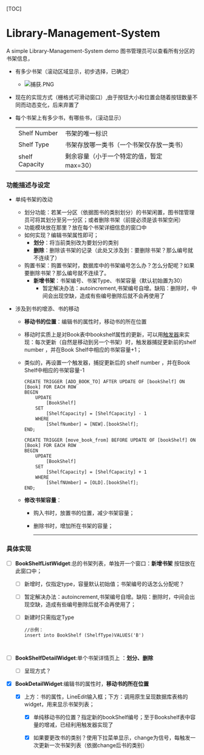 [TOC]



# Library-Management-System

A  simple Library-Management-System demo
图书管理员可以查看所有分区的书架信息，

- 有多少书架（滚动区域显示，初步选择，已确定）

  - ![捕获.PNG](https://i.loli.net/2019/10/20/FIblgMO4SzXA6aG.png)

- 现在的实现方式（栅格式可滑动窗口）,由于按钮大小和位置会随着按钮数量不同而动态变化，后来弃置了

- 每个书架上有多少书，有哪些书，（滚动显示）

  |                |                                          |      |
  | -------------- | ---------------------------------------- | ---- |
  | Shelf Number   | 书架的唯一标识                           |      |
  | Shelf Type     | 书架存放哪一类书（一个书架仅存放一类书） |      |
  | shelf Capacity | 剩余容量（小于一个特定的值，暂定max=30） |      |

  

### 功能描述与设定

- 单纯书架的改动

  - 划分功能：若某一分区（依据图书的类别划分）的书架闲置，图书馆管理员可将其划分至另一分区；或者删除书架（前提必须是该书架空闲）
  - 功能模块放在那里？放在每个书架详细信息的窗口中
  - 如何实现？编辑书架属性即可；
    - **划分**：将当前类别改为要划分的类别
    - **删除**：删除该书架的记录（此处又涉及到：要删除书架？那么编号就不连续了）
  - 购置书架：购置书架时，数据库中的书架编号怎么办？怎么分配呢？如果要删除书架？那么编号就不连续了。
    - **新增书架**：书架编号、书架Type、书架容量（默认初始置为30）
      - 暂定解决办法：autoincrement,书架编号自增。缺陷：删除时，中间会出现空缺，造成有些编号删除后就不会再使用了

- 涉及到书的增添、书的移动

  - **移动书的位置**：编辑书的属性时，移动书的所在位置

  -  移动时实质上是对Book表中bookshelf属性的更新，可以用<u>触发器</u>来实现：每次更新（自然是移动到另一个书架）时，触发器捕捉更新前的shelf number ，并在Book Shelf中相应的书架容量+1；

  - 类似的，再设置一个触发器，捕捉更新后的   shelf number ，并在Book Shelf中相应的书架容量-1

    ```sqlite
    CREATE TRIGGER [ADD_BOOK_TO] AFTER UPDATE OF [bookShelf] ON [Book] FOR EACH ROW
    BEGIN
        UPDATE
            [BookShelf]
        SET
            [ShelfCapacity] = [ShelfCapacity] - 1
        WHERE
            [ShelfNumber] = [NEW].[bookShelf];
    END;
    
    CREATE TRIGGER [move_book_from] BEFORE UPDATE OF [bookShelf] ON [Book] FOR EACH ROW
    BEGIN
        UPDATE
            [BookShelf]
        SET
            [ShelfCapacity] = [ShelfCapacity] + 1
        WHERE
            [ShelfNUmber] = [OLD].[bookShelf];
    END;
    ```

  - **修改书架容量**：

    - 购入书时，放置书的位置，减少书架容量；
    
    - 删除书时，增加所在书架的容量；
    
      ------

### 具体实现

- [ ] **BookShelfListWidget**:总的书架列表，单独开一个窗口：**新增书架** 按钮放在此窗口中；

  - [ ] 新增时，仅指定type，容量默认初始值；书架编号的话怎么分配呢？

  - [ ] 暂定解决办法：autoincrement,书架编号自增。缺陷：删除时，中间会出现空缺，造成有些编号删除后就不会再使用了；

  - [ ] 新建时只需指定Type

    ```sqlite
    //示例：
    insert into BookShelf (ShelfType)VALUES('B')
  ```
    

- [ ] **BookShelfDetailWidget**:单个书架详情页上 ：**划分、删除**

  - [ ] 呈现方式？
  
- [x] **BookDetailWidget**:编辑书的属性时，**移动书的所在位置**

  - [x] 上方：书的属性，LineEdit输入框；下方：调用原生呈现数据库表格的widget，用来显示书架列表；
    - [x] 单纯移动书的位置？指定新的bookShelf编号；至于Bookshelf表中容量的增减，已经利用触发器实现了
    - [x] 如果要更改书的类别？使用下拉菜单显示，change为信号，每触发一次更新一次书架列表（依据change后书的类别）

